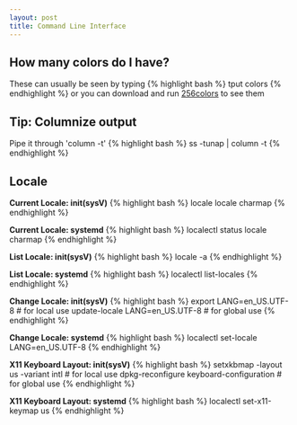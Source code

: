 ```yaml
---
layout: post
title: Command Line Interface
---
```


How many colors do I have?
------------------------
These can usually be seen by typing
{% highlight bash %}
tput colors
{% endhighlight %}
or you can download and run <a href="/data/256colors">256colors</a> to see them

Tip: Columnize output
--------------------
Pipe it through 'column -t'
{% highlight bash %}
ss -tunap | column -t
{% endhighlight %}

Locale
------
**Current Locale: init(sysV)**
{% highlight bash %}
locale
locale charmap
{% endhighlight %}

**Current Locale: systemd**
{% highlight bash %}
localectl status
locale charmap
{% endhighlight %}

**List Locale: init(sysV)**
{% highlight bash %}
locale -a
{% endhighlight %}

**List Locale: systemd**
{% highlight bash %}
localectl list-locales
{% endhighlight %}

**Change Locale: init(sysV)**
{% highlight bash %}
export LANG=en_US.UTF-8        # for local use
update-locale LANG=en_US.UTF-8 # for global use
{% endhighlight %}

**Change Locale: systemd**
{% highlight bash %}
localectl set-locale LANG=en_US.UTF-8
{% endhighlight %}

**X11 Keyboard Layout: init(sysV)**
{% highlight bash %}
setxkbmap -layout us -variant intl      # for local use
dpkg-reconfigure keyboard-configuration # for global use
{% endhighlight %}

**X11 Keyboard Layout: systemd**
{% highlight bash %}
localectl set-x11-keymap us
{% endhighlight %}

